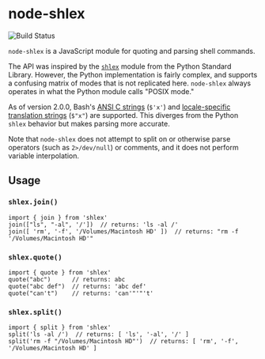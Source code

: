 # node-shlex

![Build Status](https://github.com/rgov/node-shlex/workflows/Node.js%20CI/badge.svg)

`node-shlex` is a JavaScript module for quoting and parsing shell commands.

The API was inspired by the [`shlex`][pyshlex] module from the Python Standard 
Library. However, the Python implementation is fairly complex, and supports a
confusing matrix of modes that is not replicated here. `node-shlex` always
operates in what the Python module calls "POSIX mode."

[pyshlex]: https://docs.python.org/3/library/shlex.html

As of version 2.0.0, Bash's [ANSI C strings][ansi-c] (`$'x'`) and
[locale-specific translation strings][locale] (`$"x"`) are supported. This
diverges from the Python `shlex` behavior but makes parsing more accurate.

[ansi-c]: https://www.gnu.org/software/bash/manual/html_node/ANSI_002dC-Quoting.html
[locale]: https://www.gnu.org/software/bash/manual/html_node/Locale-Translation.html

Note that `node-shlex` does not attempt to split on or otherwise parse 
operators (such as `2>/dev/null`) or comments, and it does not perform variable interpolation.

## Usage

### `shlex.join()`

```node
import { join } from 'shlex'
join(["ls", "-al", '/'])  // returns: 'ls -al /'
join([ 'rm', '-f', '/Volumes/Macintosh HD' ])  // returns: "rm -f '/Volumes/Macintosh HD'"
```

### `shlex.quote()`

```node
import { quote } from 'shlex'
quote("abc")      // returns: abc
quote("abc def")  // returns: 'abc def'
quote("can't")    // returns: 'can'"'"'t'
```

### `shlex.split()`

```node
import { split } from 'shlex'
split('ls -al /')  // returns: [ 'ls', '-al', '/' ]
split('rm -f "/Volumes/Macintosh HD"')  // returns: [ 'rm', '-f', '/Volumes/Macintosh HD' ]
```
